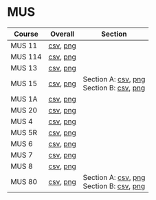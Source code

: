 # MUS

| Course | Overall | Section |
| ------ | ------- | ------- |
| MUS 11 | [csv](https://github.com/UCSD-Historical-Enrollment-Data/2024Summer2/blob/main/overall/MUS%2011.csv), [png](https://raw.githubusercontent.com/UCSD-Historical-Enrollment-Data/2024Summer2/main/plot_overall/MUS%2011.png) |  |
| MUS 114 | [csv](https://github.com/UCSD-Historical-Enrollment-Data/2024Summer2/blob/main/overall/MUS%20114.csv), [png](https://raw.githubusercontent.com/UCSD-Historical-Enrollment-Data/2024Summer2/main/plot_overall/MUS%20114.png) |  |
| MUS 13 | [csv](https://github.com/UCSD-Historical-Enrollment-Data/2024Summer2/blob/main/overall/MUS%2013.csv), [png](https://raw.githubusercontent.com/UCSD-Historical-Enrollment-Data/2024Summer2/main/plot_overall/MUS%2013.png) |  |
| MUS 15 | [csv](https://github.com/UCSD-Historical-Enrollment-Data/2024Summer2/blob/main/overall/MUS%2015.csv), [png](https://raw.githubusercontent.com/UCSD-Historical-Enrollment-Data/2024Summer2/main/plot_overall/MUS%2015.png) | Section A: [csv](https://github.com/UCSD-Historical-Enrollment-Data/2024Summer2/blob/main/section/MUS%2015_A.csv), [png](https://raw.githubusercontent.com/UCSD-Historical-Enrollment-Data/2024Summer2/main/plot_section/MUS%2015_A.png)<br>Section B: [csv](https://github.com/UCSD-Historical-Enrollment-Data/2024Summer2/blob/main/section/MUS%2015_B.csv), [png](https://raw.githubusercontent.com/UCSD-Historical-Enrollment-Data/2024Summer2/main/plot_section/MUS%2015_B.png) |
| MUS 1A | [csv](https://github.com/UCSD-Historical-Enrollment-Data/2024Summer2/blob/main/overall/MUS%201A.csv), [png](https://raw.githubusercontent.com/UCSD-Historical-Enrollment-Data/2024Summer2/main/plot_overall/MUS%201A.png) |  |
| MUS 20 | [csv](https://github.com/UCSD-Historical-Enrollment-Data/2024Summer2/blob/main/overall/MUS%2020.csv), [png](https://raw.githubusercontent.com/UCSD-Historical-Enrollment-Data/2024Summer2/main/plot_overall/MUS%2020.png) |  |
| MUS 4 | [csv](https://github.com/UCSD-Historical-Enrollment-Data/2024Summer2/blob/main/overall/MUS%204.csv), [png](https://raw.githubusercontent.com/UCSD-Historical-Enrollment-Data/2024Summer2/main/plot_overall/MUS%204.png) |  |
| MUS 5R | [csv](https://github.com/UCSD-Historical-Enrollment-Data/2024Summer2/blob/main/overall/MUS%205R.csv), [png](https://raw.githubusercontent.com/UCSD-Historical-Enrollment-Data/2024Summer2/main/plot_overall/MUS%205R.png) |  |
| MUS 6 | [csv](https://github.com/UCSD-Historical-Enrollment-Data/2024Summer2/blob/main/overall/MUS%206.csv), [png](https://raw.githubusercontent.com/UCSD-Historical-Enrollment-Data/2024Summer2/main/plot_overall/MUS%206.png) |  |
| MUS 7 | [csv](https://github.com/UCSD-Historical-Enrollment-Data/2024Summer2/blob/main/overall/MUS%207.csv), [png](https://raw.githubusercontent.com/UCSD-Historical-Enrollment-Data/2024Summer2/main/plot_overall/MUS%207.png) |  |
| MUS 8 | [csv](https://github.com/UCSD-Historical-Enrollment-Data/2024Summer2/blob/main/overall/MUS%208.csv), [png](https://raw.githubusercontent.com/UCSD-Historical-Enrollment-Data/2024Summer2/main/plot_overall/MUS%208.png) |  |
| MUS 80 | [csv](https://github.com/UCSD-Historical-Enrollment-Data/2024Summer2/blob/main/overall/MUS%2080.csv), [png](https://raw.githubusercontent.com/UCSD-Historical-Enrollment-Data/2024Summer2/main/plot_overall/MUS%2080.png) | Section A: [csv](https://github.com/UCSD-Historical-Enrollment-Data/2024Summer2/blob/main/section/MUS%2080_A.csv), [png](https://raw.githubusercontent.com/UCSD-Historical-Enrollment-Data/2024Summer2/main/plot_section/MUS%2080_A.png)<br>Section B: [csv](https://github.com/UCSD-Historical-Enrollment-Data/2024Summer2/blob/main/section/MUS%2080_B.csv), [png](https://raw.githubusercontent.com/UCSD-Historical-Enrollment-Data/2024Summer2/main/plot_section/MUS%2080_B.png) |
